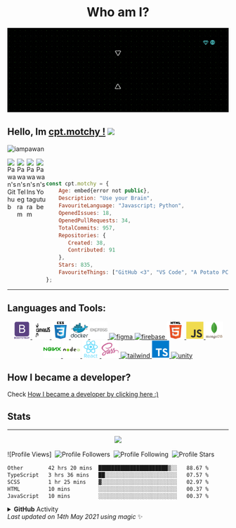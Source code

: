 <!-- You found this secret 👏 -->
<!--
    My secret things lol
    
    - I code more hours 
    - I am a gamer too 
    - I play minecraft, roblox, AMOUNG US ;-;
    - This readme.md is created using GitHub Codespaces 👀
    - I am also a YouTuber XD, make sure to sub ;-;
-->
    
<h1 align="center">Who am I?</h1>
    
<div align="center"><img src="https://github.com/mrmotchy/me/blob/main/Blue%20Video%20Gaming%20Facebook%20Cover.gif"></div>
    
## Hello, Im [cpt.motchy !](https://www.mrmotchy.cf) <img src="https://raw.githubusercontent.com/SudhanPlayz/SudhanPlayz/master/images/WaveIcon.gif" width="30px">

<p align="left"> <img src="https://komarev.com/ghpvc/?username=iampawan&label=Views&color=blue&style=plastic" alt="iampawan" /> </p>


<a href="https://github.com/mrmotchy">
  <img align="left" alt="Pawan's Github" width="22px" src="https://cdn.jsdelivr.net/npm/simple-icons@v3/icons/github.svg" />
</a>
<a href="https://t.me/mrmotchy">
  <img align="left" alt="Pawan's Telegram" width="22px" src="https://cdn.jsdelivr.net/npm/simple-icons@v3/icons/telegram.svg" />
</a>
<a href="https://instagram.com/official_discrict74/">
  <img align="left" alt="Pawan's Instagram" width="22px" src="https://cdn.jsdelivr.net/npm/simple-icons@v3/icons/instagram.svg" />
</a>
<a href="https://www.youtube.com/channel/UCmkPzf-eAJsiuCh-5kz4Abw">
  <img align="left" alt="Pawan's Youtube" width="22px" src="https://cdn.jsdelivr.net/npm/simple-icons@v3/icons/youtube.svg" />
</a>

<br/>
<br/>


```js
const cpt.motchy = {
    Age: embed{error not public},
    Description: "Use your Brain",
    FavouriteLanguage: "Javascript; Python",
    OpenedIssues: 18,
    OpenedPullRequests: 34,
    TotalCommits: 957,
    Repositories: {
       Created: 38,
       Contributed: 91
    },
    Stars: 835,
    FavouriteThings: ["GitHub <3", "VS Code", "A Potato PC with 50kbps internet", "Docker", "ParcelJS"]
}; 
```
<hr>
<div align="center">
<h2 align="left">Languages and Tools:</h2>
 <a href="https://getbootstrap.com" target="_blank"> <img src="https://raw.githubusercontent.com/devicons/devicon/master/icons/bootstrap/bootstrap-plain-wordmark.svg" alt="bootstrap" width="40" height="40"/> </a> <a href="https://canvasjs.com" target="_blank"> <img src="https://raw.githubusercontent.com/Hardik0307/Hardik0307/master/assets/canvasjs-charts.svg" alt="canvasjs" width="40" height="40"/> </a> <a href="https://www.w3schools.com/css/" target="_blank"> <img src="https://raw.githubusercontent.com/devicons/devicon/master/icons/css3/css3-original-wordmark.svg" alt="css3" width="40" height="40"/> </a> <a href="https://www.docker.com/" target="_blank"> <img src="https://raw.githubusercontent.com/devicons/devicon/master/icons/docker/docker-original-wordmark.svg" alt="docker" width="40" height="40"/> </a> <a href="https://expressjs.com" target="_blank"> <img src="https://raw.githubusercontent.com/devicons/devicon/master/icons/express/express-original-wordmark.svg" alt="express" width="40" height="40"/> </a> <a href="https://www.figma.com/" target="_blank"> <img src="https://www.vectorlogo.zone/logos/figma/figma-icon.svg" alt="figma" width="40" height="40"/> </a> <a href="https://firebase.google.com/" target="_blank"> <img src="https://www.vectorlogo.zone/logos/firebase/firebase-icon.svg" alt="firebase" width="40" height="40"/> </a> <a href="https://www.w3.org/html/" target="_blank"> <img src="https://raw.githubusercontent.com/devicons/devicon/master/icons/html5/html5-original-wordmark.svg" alt="html5" width="40" height="40"/> </a> <a href="https://developer.mozilla.org/en-US/docs/Web/JavaScript" target="_blank"> <img src="https://raw.githubusercontent.com/devicons/devicon/master/icons/javascript/javascript-original.svg" alt="javascript" width="40" height="40"/> </a> <a href="https://www.mongodb.com/" target="_blank"> <img src="https://raw.githubusercontent.com/devicons/devicon/master/icons/mongodb/mongodb-original-wordmark.svg" alt="mongodb" width="40" height="40"/> </a> <a href="https://www.nginx.com" target="_blank"> <img src="https://raw.githubusercontent.com/devicons/devicon/master/icons/nginx/nginx-original.svg" alt="nginx" width="40" height="40"/> </a> <a href="https://nodejs.org" target="_blank"> <img src="https://raw.githubusercontent.com/devicons/devicon/master/icons/nodejs/nodejs-original-wordmark.svg" alt="nodejs" width="40" height="40"/> </a> <a href="https://reactjs.org/" target="_blank"> <img src="https://raw.githubusercontent.com/devicons/devicon/master/icons/react/react-original-wordmark.svg" alt="react" width="40" height="40"/> </a> <a href="https://sass-lang.com" target="_blank"> <img src="https://raw.githubusercontent.com/devicons/devicon/master/icons/sass/sass-original.svg" alt="sass" width="40" height="40"/> </a> <a href="https://tailwindcss.com/" target="_blank"> <img src="https://www.vectorlogo.zone/logos/tailwindcss/tailwindcss-icon.svg" alt="tailwind" width="40" height="40"/> </a> <a href="https://www.typescriptlang.org/" target="_blank"> <img src="https://raw.githubusercontent.com/devicons/devicon/master/icons/typescript/typescript-original.svg" alt="typescript" width="40" height="40"/> </a> <a href="https://unity.com/" target="_blank"> <img src="https://www.vectorlogo.zone/logos/unity3d/unity3d-icon.svg" alt="unity" width="40" height="40"/> </a> </p>
</div>

## How I became a developer?
Check [How I became a developer by clicking here :)](https://discord.gg/MtVHffTWhr)

## Stats
<hr>
<div align="center"><img src="https://github-profile-trophy.vercel.app/?username=SudhanPlayz&theme=dracula"></div>

![Profile Views]&nbsp;&nbsp;![Profile Followers](https://img.shields.io/badge/Followers-144-blueviolet)&nbsp;&nbsp;![Profile Following](https://img.shields.io/badge/Following-5-blueviolet)&nbsp;&nbsp;![Profile Stars](https://img.shields.io/badge/Stars-281-blueviolet)

<!--START_SECTION:waka-->
```text
Other        42 hrs 20 mins  ██████████████████████▒░░   88.67 % 
TypeScript   3 hrs 36 mins   ██░░░░░░░░░░░░░░░░░░░░░░░   07.57 % 
SCSS         1 hr 25 mins    ▓░░░░░░░░░░░░░░░░░░░░░░░░   02.97 % 
HTML         10 mins         ░░░░░░░░░░░░░░░░░░░░░░░░░   00.37 % 
JavaScript   10 mins         ░░░░░░░░░░░░░░░░░░░░░░░░░   00.37 % 
```
<!--END_SECTION:waka-->

<details>
    <summary><b>GitHub</b> Activity</summary>
"><img align="right" src="https://github-readme-stats.vercel.app/api/top-langs/?username=cptmotchy&theme=tokyonight&hide=batchfile">
    <img src="https://github-readme-streak-stats.herokuapp.com/?user=SudhanPlayz&theme=tokyonight">
</details>
<!-- Last updated on Fri May 14 2021 05:23:30 GMT+0000 (Coordinated Universal Time) ;-;-->
<i>Last updated on 14th May 2021 using magic</i> ✨
